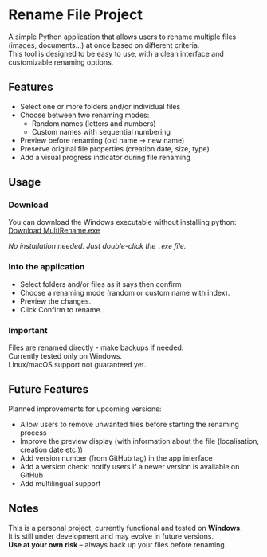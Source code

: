 # Rename File Project

A simple Python application that allows users to rename multiple files (images, documents...) at once based on different criteria.  
This tool is designed to be easy to use, with a clean interface and customizable renaming options.

## Features

- Select one or more folders and/or individual files
- Choose between two renaming modes:
  - Random names (letters and numbers)
  - Custom names with sequential numbering
- Preview before renaming (old name → new name)
- Preserve original file properties (creation date, size, type)
- Add a visual progress indicator during file renaming

## Usage

### Download

You can download the Windows executable without installing python:  
[Download MultiRename.exe](https://github.com/PommeChxrry/MultiRename/releases/tag/v1.0)

_No installation needed. Just double-click the `.exe` file._

### Into the application

- Select folders and/or files as it says then confirm
- Choose a renaming mode (random or custom name with index).
- Preview the changes.
- Click Confirm to rename.

### Important

Files are renamed directly - make backups if needed.  
Currently tested only on Windows.  
Linux/macOS support not guaranteed yet.

## Future Features

Planned improvements for upcoming versions:

- Allow users to remove unwanted files before starting the renaming process
- Improve the preview display (with information about the file (localisation, creation date etc.))
- Add version number (from GitHub tag) in the app interface  
- Add a version check: notify users if a newer version is available on GitHub  
- Add multilingual support

## Notes

This is a personal project, currently functional and tested on **Windows**.  
It is still under development and may evolve in future versions.  
**Use at your own risk** – always back up your files before renaming.  

